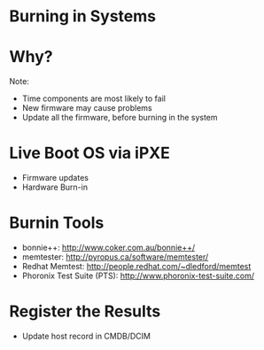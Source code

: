 # Burning in Systems


# Why?
Note:
* Time components are most likely to fail
* New firmware may cause problems
* Update all the firmware, before burning in the system


# Live Boot OS via iPXE
* Firmware updates
* Hardware Burn-in


# Burnin Tools
* bonnie++: http://www.coker.com.au/bonnie++/
* memtester: http://pyropus.ca/software/memtester/
* Redhat Memtest: http://people.redhat.com/~dledford/memtest
* Phoronix Test Suite (PTS): http://www.phoronix-test-suite.com/


# Register the Results
* Update host record in CMDB/DCIM
